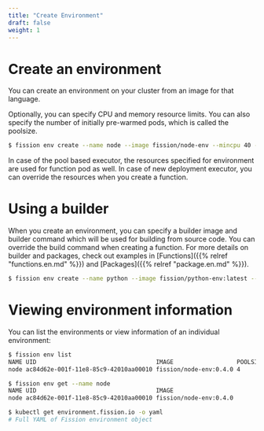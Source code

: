 ```yaml
---
title: "Create Environment"
draft: false
weight: 1
---
```


# Create an environment

You can create an environment on your cluster from an image for that
language. 

Optionally, you can specify CPU and memory resource limits. You can
also specify the number of initially pre-warmed pods, which is called
the poolsize.

```bash
$ fission env create --name node --image fission/node-env --mincpu 40 --maxcpu 80 --minmemory 64 --maxmemory 128 --poolsize 4
```

In case of the pool based executor, the resources specified for
environment are used for function pod as well. In case of new
deployment executor, you can override the resources when you create a
function.

# Using a builder

When you create an environment, you can specify a builder image and
builder command which will be used for building from source code. You
can override the build command when creating a function.  For more
details on builder and packages, check out examples in
[Functions]({{% relref "functions.en.md" %}}) and [Packages]({{% relref "package.en.md" %}}).

```bash
$ fission env create --name python --image fission/python-env:latest --builder fission/python-builder:latest
```

# Viewing environment information

You can list the environments or view information of an individual environment:

```bash
$ fission env list
NAME UID                                  IMAGE                  POOLSIZE MINCPU MAXCPU MINMEMORY MAXMEMORY
node ac84d62e-001f-11e8-85c9-42010aa00010 fission/node-env:0.4.0 4        40m    80m    64Mi      128Mi

$ fission env get --name node
NAME UID                                  IMAGE
node ac84d62e-001f-11e8-85c9-42010aa00010 fission/node-env:0.4.0

$ kubectl get environment.fission.io -o yaml
# Full YAML of Fission environment object
```
